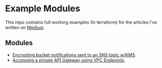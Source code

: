 # Example Modules

This repo contains full working examples (In terraform) for the articles I've written on [Medium](https://medium.com/@ilia.lazebnik).

## Modules

* [Encrypting bucket notifications sent to an SNS topic w/KMS](/sns-events/README.md).
* [Accessing a private API Gateway using VPC Endpoints](/apigw-private-endpoint/README.md). 
